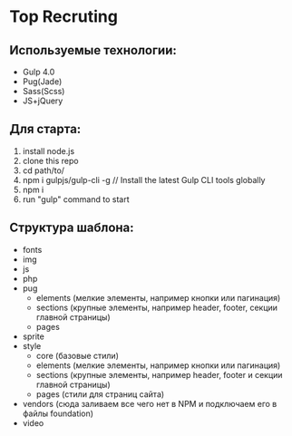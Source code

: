 # Top Recruting

## Используемые технологии:
* Gulp 4.0
* Pug(Jade)
* Sass(Scss)
* JS+jQuery

## Для старта:
1. install node.js
2. clone this repo
3. cd path/to/
4. npm i gulpjs/gulp-cli -g  // Install the latest Gulp CLI tools globally
5. npm i
6. run "gulp" command to start

## Структура шаблона:
* fonts
* img
* js
* php
* pug
    * elements (мелкие элементы, например кнопки или пагинация)
    * sections (крупные элементы, например header, footer, секции главной страницы)
    * pages
* sprite
* style
  * core (базовые стили)
  * elements (мелкие элементы, например кнопки или пагинация)
  * sections (крупные элементы, например header, footer и секции главной страницы)
  * pages (стили для страниц сайта)
* vendors (сюда заливаем все чего нет в NPM и подключаем его в файлы foundation)
* video
